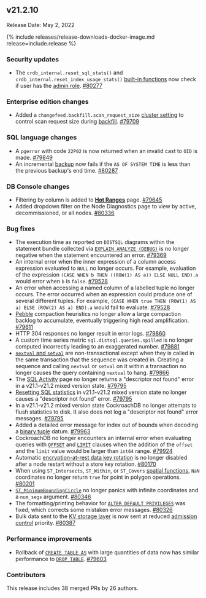 ## v21.2.10

Release Date: May 2, 2022

{% include releases/release-downloads-docker-image.md release=include.release %}

<h3 id="v21-2-10-security-updates">Security updates</h3>

- The `crdb_internal.reset_sql_stats()` and `crdb_internal.reset_index_usage_stats()` [built-in functions](../v21.2/functions-and-operators.html#system-info-functions) now check if user has the [admin role](../v21.2/security-reference/authorization.html#admin-role). [#80277][#80277]

<h3 id="v21-2-10-enterprise-edition-changes">Enterprise edition changes</h3>

- Added a `changefeed.backfill.scan_request_size` [cluster setting](../v21.2/cluster-settings.html) to control scan request size during [backfill](../v21.2/use-changefeeds.html#schema-changes-with-column-backfill). [#79709][#79709]

<h3 id="v21-2-10-sql-language-changes">SQL language changes</h3>

- A `pgerror` with code `22P02` is now returned when an invalid cast to `OID` is made. [#79849][#79849]
- An incremental [backup](../v21.2/backup.html) now fails if the `AS OF SYSTEM TIME` is less than the previous backup's end time. [#80287][#80287]

<h3 id="v21-2-10-db-console-changes">DB Console changes</h3>

- Filtering by column is added to [**Hot Ranges**](../v21.2/ui-hot-ranges-page.html) page. [#79645][#79645]
- Added dropdown filter on the Node Diagnostics page to view by active, decommissioned, or all nodes. [#80336][#80336]

<h3 id="v21-2-10-bug-fixes">Bug fixes</h3>

- The execution time as reported on `DISTSQL` diagrams within the statement bundle collected via [`EXPLAIN ANALYZE (DEBUG)`](../v21.2/explain-analyze.html#explain-analyze-debug) is no longer negative when the statement encountered an error. [#79369][#79369]
- An internal error when the inner expression of a column access expression evaluated to `NULL` no longer occurs. For example, evaluation of the expression `(CASE WHEN b THEN ((ROW(1) AS a)) ELSE NULL END).a` would error when `b` is `false`. [#79528][#79528]
- An error when accessing a named column of a labelled tuple no longer occurs. The error occurred when an expression could produce one of several different tuples. For example, `(CASE WHEN true THEN (ROW(1) AS a) ELSE (ROW(2) AS a) END).a` would fail to evaluate. [#79528][#79528]
- [Pebble](../v21.2/architecture/storage-layer.html#pebble) compaction heuristics no longer allow a large compaction backlog to accumulate, eventually triggering high read amplification. [#79611][#79611]
- HTTP 304 responses no longer result in error logs. [#79860][#79860]
- A custom time series metric `sql.distsql.queries.spilled` is no longer computed incorrectly leading to an exaggerated number. [#79881][#79881]
- [`nextval` and `setval`](../v21.2/create-sequence.html#sequence-functions) are non-transactional except when they is called in the same transaction that the sequence was created in. Creating a sequence and calling `nextval` or `setval` on it within a transaction no longer causes the query containing `nextval` to hang. [#79866][#79866]
- The [SQL Activity](../v21.2/ui-overview.html#sql-activity) page no longer returns a "descriptor not found" error in a v21.1-v21.2 mixed version state. [#79795][#79795]
- [Resetting SQL statistics](../v21.2/ui-statements-page.html#statement-statistics) in v21.1-v21.2 mixed version state no longer causes a "descriptor not found" error. [#79795][#79795]
- In a v21.1-v21.2 mixed version state CockroachDB no longer attempts to flush statistics to disk. It also does not log a "descriptor not found" error messages. [#79795][#79795]
- Added a detailed error message for index out of bounds when decoding a [binary tuple](../v21.2/scalar-expressions.html#tuple-constructors) datum. [#79963][#79963]
- CockroachDB no longer encounters an internal error when evaluating queries with [`OFFSET`](../v21.2/limit-offset.html) and [`LIMIT`](../v21.2/limit-offset.html) clauses when the addition of the `offset` and the `limit` value would be larger than `int64` range. [#79924][#79924]
- Automatic [encryption-at-rest data key rotation](../v21.2/security-reference/encryption.html#encryption-at-rest-enterprise) is no longer disabled after a node restart without a store key rotation. [#80170][#80170]
- When using `ST_Intersects`, `ST_Within`, or `ST_Covers` [spatial functions](../v21.2/functions-and-operators.html#spatial-functions), `NaN` coordinates no longer return `true` for point in polygon operations. [#80201][#80201]
- [`ST_MinimumBoundingCircle`](../v21.2/functions-and-operators.html#spatial-functions) no longer panics with infinite coordinates and a `num_segs` argument. [#80346][#80346]
- The formatting/printing behavior for [`ALTER DEFAULT PRIVILEGES`](../v21.2/alter-default-privileges.html) was fixed, which corrects some mistaken error messages. [#80326][#80326]
- Bulk data sent to the [KV storage layer](../v21.2/architecture/storage-layer.html) is now sent at reduced [admission control](../v21.2/architecture/admission-control.html) priority. [#80387][#80387]

<h3 id="v21-2-10-performance-improvements">Performance improvements</h3>

- Rollback of [`CREATE TABLE AS`](../v21.2/create-table-as.html) with large quantities of data now has similar performance to [`DROP TABLE`](../v21.2/drop-table.html). [#79603][#79603]

<h3 id="v21-2-10-contributors">Contributors</h3>

This release includes 38 merged PRs by 26 authors.

[#78639]: https://github.com/cockroachdb/cockroach/pull/78639
[#79369]: https://github.com/cockroachdb/cockroach/pull/79369
[#79528]: https://github.com/cockroachdb/cockroach/pull/79528
[#79603]: https://github.com/cockroachdb/cockroach/pull/79603
[#79611]: https://github.com/cockroachdb/cockroach/pull/79611
[#79645]: https://github.com/cockroachdb/cockroach/pull/79645
[#79709]: https://github.com/cockroachdb/cockroach/pull/79709
[#79718]: https://github.com/cockroachdb/cockroach/pull/79718
[#79795]: https://github.com/cockroachdb/cockroach/pull/79795
[#79849]: https://github.com/cockroachdb/cockroach/pull/79849
[#79860]: https://github.com/cockroachdb/cockroach/pull/79860
[#79866]: https://github.com/cockroachdb/cockroach/pull/79866
[#79881]: https://github.com/cockroachdb/cockroach/pull/79881
[#79924]: https://github.com/cockroachdb/cockroach/pull/79924
[#79963]: https://github.com/cockroachdb/cockroach/pull/79963
[#80170]: https://github.com/cockroachdb/cockroach/pull/80170
[#80201]: https://github.com/cockroachdb/cockroach/pull/80201
[#80277]: https://github.com/cockroachdb/cockroach/pull/80277
[#80287]: https://github.com/cockroachdb/cockroach/pull/80287
[#80326]: https://github.com/cockroachdb/cockroach/pull/80326
[#80336]: https://github.com/cockroachdb/cockroach/pull/80336
[#80346]: https://github.com/cockroachdb/cockroach/pull/80346
[#80387]: https://github.com/cockroachdb/cockroach/pull/80387
